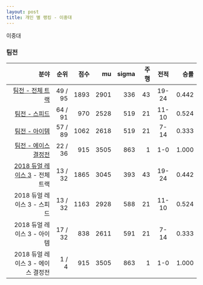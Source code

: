 ```yaml
---
layout: post
title: 개인 별 랭킹 - 이중대
---
```


이중대


### 팀전

| 분야 | 순위 | 점수 | mu | sigma | 주행 | 전적 | 승률 |
|---:|---:|---:|---:|---:|---:|:---:|---:|
| [팀전 - 전체 트랙](../team-full) | 49 / 95 | 1893 | 2901 | 336 | 43 | 19-24 | 0.442 |
| [팀전 - 스피드](../team-speed) | 64 / 91 | 970 | 2528 | 519 | 21 | 11-10 | 0.524 |
| [팀전 - 아이템](../team-item) | 57 / 89 | 1062 | 2618 | 519 | 21 | 7-14 | 0.333 |
| [팀전 - 에이스 결정전](../team-ace) | 22 / 36 | 915 | 3505 | 863 | 1 | 1-0 | 1.000 |
| [2018 듀얼 레이스 3](../teams-t2018_1) - 전체 트랙 | 13 / 32 | 1865 | 3045 | 393 | 43 | 19-24 | 0.442 |
| 2018 듀얼 레이스 3 - 스피드 | 13 / 32 | 1163 | 2928 | 588 | 21 | 11-10 | 0.524 |
| 2018 듀얼 레이스 3 - 아이템 | 17 / 32 | 838 | 2611 | 591 | 21 | 7-14 | 0.333 |
| 2018 듀얼 레이스 3 - 에이스 결정전 | 1 / 4 | 915 | 3505 | 863 | 1 | 1-0 | 1.000 |
